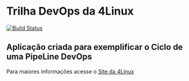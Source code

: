 # Trilha DevOps da 4Linux

<!-- Altere a Flag abaixo com sua URL do Travis -->
[![Build Status](https://travis-ci.org/jessbessi/DevOpsLab-HelloWorld.svg?branch=master)](https://travis-ci.org/jessbessi/DevOpsLab-HelloWorld)

## Aplicação criada para exemplificar o Ciclo de uma PipeLine DevOps


Para maiores informações acesse o [Site da 4Linux](https://www.4linux.com.br/cursos/devops)
